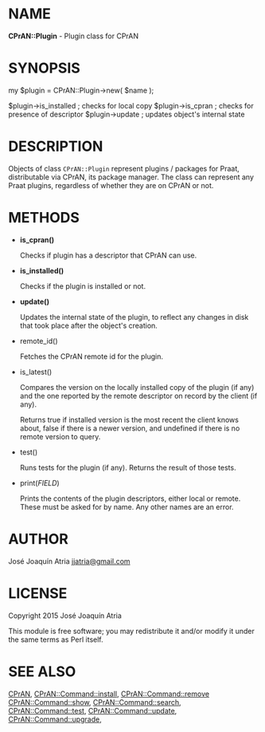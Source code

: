 # NAME

**CPrAN::Plugin** - Plugin class for CPrAN

# SYNOPSIS

my $plugin = CPrAN::Plugin->new( $name );

$plugin->is\_installed  ; checks for local copy
$plugin->is\_cpran      ; checks for presence of descriptor
$plugin->update        ; updates object's internal state

# DESCRIPTION

Objects of class `CPrAN::Plugin` represent plugins / packages for Praat,
distributable via CPrAN, its package manager. The class can represent any Praat
plugins, regardless of whether they are on CPrAN or not.

# METHODS

- **is\_cpran()**

    Checks if plugin has a descriptor that CPrAN can use.

- **is\_installed()**

    Checks if the plugin is installed or not.

- **update()**

    Updates the internal state of the plugin, to reflect any changes in disk that
    took place after the object's creation.

- remote\_id()

    Fetches the CPrAN remote id for the plugin.

- is\_latest()

    Compares the version on the locally installed copy of the plugin (if any) and
    the one reported by the remote descriptor on record by the client (if any).

    Returns true if installed version is the most recent the client knows about,
    false if there is a newer version, and undefined if there is no remote version
    to query.

- test()

    Runs tests for the plugin (if any). Returns the result of those tests.

- print(_FIELD_)

    Prints the contents of the plugin descriptors, either local or remote. These
    must be asked for by name. Any other names are an error.

# AUTHOR

José Joaquín Atria <jjatria@gmail.com>

# LICENSE

Copyright 2015 José Joaquín Atria

This module is free software; you may redistribute it and/or modify it under
the same terms as Perl itself.

# SEE ALSO

[CPrAN](cpran),
[CPrAN::Command::install](install),
[CPrAN::Command::remove](remove)
[CPrAN::Command::show](show),
[CPrAN::Command::search](search),
[CPrAN::Command::test](test),
[CPrAN::Command::update](update),
[CPrAN::Command::upgrade](upgrade),
